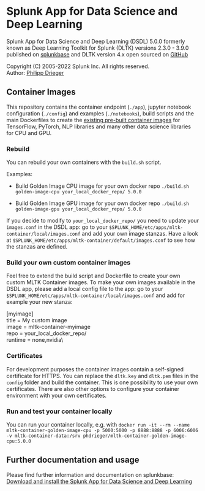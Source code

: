 # Splunk App for Data Science and Deep Learning

Splunk App for Data Science and Deep Learning (DSDL) 5.0.0
formerly known as Deep Learning Toolkit for Splunk (DLTK) versions 2.3.0 - 3.9.0 published on [splunkbase](https://splunkbase.splunk.com/app/4607/)
and DLTK version 4.x open sourced on [GitHub](https://github.com/splunk/deep-learning-toolkit)

Copyright (C) 2005-2022 Splunk Inc. All rights reserved.  
Author: [Philipp Drieger]()

## Container Images

This repository contains the container endpoint (`./app`), jupyter notebook configuration (`./config`) and examples (`./notebooks`), build scripts and the main Dockerfiles to create the [existing pre-built container images](https://hub.docker.com/u/phdrieger) for TensorFlow, PyTorch, NLP libraries and many other data science libraries for CPU and GPU.

### Rebuild 
You can rebuild your own containers with the `build.sh` script.

Examples:
- Build Golden Image CPU image for your own docker repo
`./build.sh golden-image-cpu your_local_docker_repo/ 5.0.0`

- Build Golden Image GPU image for your own docker repo
`./build.sh golden-image-gpu your_local_docker_repo/ 5.0.0`

If you decide to modify to `your_local_docker_repo/` you need to update your `images.conf` in the DSDL app: go to your `$SPLUNK_HOME/etc/apps/mltk-container/local/images.conf` and add your own image stanzas. Have a look at `$SPLUNK_HOME/etc/apps/mltk-container/default/images.conf` to see how the stanzas are defined.

### Build your own custom container images
Feel free to extend the build script and Dockerfile to create your own custom MLTK Container images.
To make your own images available in the DSDL app, please add a local config file to the app: go to your `$SPLUNK_HOME/etc/apps/mltk-container/local/images.conf` and add for example your new stanza:

[myimage]\
title = My custom image\
image = mltk-container-myimage\
repo = your_local_docker_repo/\
runtime = none,nvidia\

### Certificates
For development purposes the container images contain a self-signed certificate for HTTPS. You can replace the `dltk.key` and `dltk.pem` files in the `config` folder and build the container. This is one possibility to use your own certificates. There are also other options to configure your container environment with your own certificates.

### Run and test your container locally
You can run your container locally, e.g. with `docker run -it --rm --name mltk-container-golden-image-cpu -p 5000:5000 -p 8888:8888 -p 6006:6006 -v mltk-container-data:/srv phdrieger/mltk-container-golden-image-cpu:5.0.0`

## Further documentation and usage

Please find further information and documentation on splunkbase: [Download and install the Splunk App for Data Science and Deep Learning](https://splunkbase.splunk.com/app/4607/)
